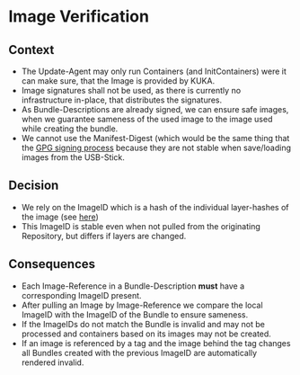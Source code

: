 # Image Verification

## Context

* The Update-Agent may only run Containers (and InitContainers) were it can make sure, that the Image is provided by KUKA.
* Image signatures shall not be used, as there is currently no infrastructure in-place, that distributes the signatures.
* As Bundle-Descriptions are already signed, we can ensure safe images, when we guarantee sameness of the used image to 
  the image used while creating the bundle.
* We cannot use the Manifest-Digest (which would be the same thing that the 
  [GPG signing process](https://github.com/containers/image/blob/main/docs/containers-signature.5.md#json-data-format) 
  because they are not stable when save/loading images from the USB-Stick.

## Decision

* We rely on the ImageID which is a hash of the individual layer-hashes of the image 
  (see [here](https://windsock.io/explaining-docker-image-ids/))
* This ImageID is stable even when not pulled from the originating Repository, but differs if layers are changed.

## Consequences

* Each Image-Reference in a Bundle-Description **must** have a corresponding ImageID present.
* After pulling an Image by Image-Reference we compare the local ImageID with the ImageID of the Bundle to ensure
  sameness.
* If the ImageIDs do not match the Bundle is invalid and may not be processed and containers based on its images may not
  be created.
* If an image is referenced by a tag and the image behind the tag changes all Bundles created with the previous ImageID 
  are automatically rendered invalid.